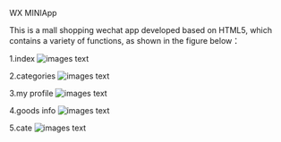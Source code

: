 WX MINIApp

This is a mall shopping wechat app developed based on HTML5, which contains a variety of functions, as shown in the figure below：

1.index
![images text](https://github.com/xiangdongzou/wxminiprogram/blob/dev/img/wx1.jpg)

2.categories
![images text](https://github.com/xiangdongzou/wxminiprogram/blob/dev/img/wx2.jpg)

3.my profile
![images text](https://github.com/xiangdongzou/wxminiprogram/blob/dev/img/wx3.jpg)

4.goods info
![images text](https://github.com/xiangdongzou/wxminiprogram/blob/dev/img/wx4.jpg)

5.cate
![images text](https://github.com/xiangdongzou/wxminiprogram/blob/dev/img/wx5.jpg)
